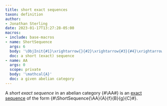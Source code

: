 ```yaml
---
title: short exact sequences
taxon: definition
author:
- Jonathan Sterling
date: 2023-01-17T13:27:28-05:00
macros:
- include: base-macros
- name: ShortSequence
  args: 6
  body: '\ObjInit{#1}\xrightarrow{}{#2}\xrightarrow{#3}{#4}\xrightarrow{#5}{#6}\xrightarrow{}\ObjInit{#1}'
  doc: a short (exact) sequence
- name: AA
  args: 0
  scope: private
  body: '\mathcal{A}'
  doc: a given abelian category
---
```


A *short exact sequence* in an abelian category {#\AA#} is an [exact sequence](jms-0005) of the form {#\ShortSequence{\AA}{A}{f}{B}{g}{C}#}.
